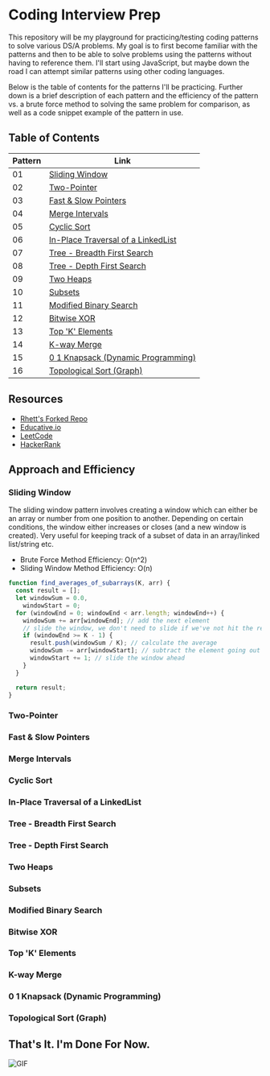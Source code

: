 # Coding Interview Prep

This repository will be my playground for practicing/testing coding patterns to solve various DS/A problems. My goal is to first become familiar with the patterns and then to be able to solve problems using the patterns without having to reference them. I'll start using JavaScript, but maybe down the road I can attempt similar patterns using other coding languages. 

Below is the table of contents for the patterns I'll be practicing. Further down is a brief description of each pattern and the efficiency of the pattern vs. a brute force method to solving the same problem for comparison, as well as a code snippet example of the pattern in use.

## Table of Contents

| Pattern | Link |
| ----------- | ----------- |
| 01 | [Sliding Window](/JavaScript/Sliding%20Window/index.js) |
| 02 | [Two-Pointer](/JavaScript/Two-Pointer/index.js) |
| 03 | [Fast & Slow Pointers](/JavaScript/Fast%20&%20Slow%20Pointers/index.js) |
| 04 | [Merge Intervals](/JavaScript/Merge%20Intervals/index.js) |
| 05 | [Cyclic Sort](/JavaScript/Cyclic%20Sort/index.js) |
| 06 | [In-Place Traversal of a LinkedList](/JavaScript/In-Place%20Traversal%20of%20a%20LinkedList/index.js) |
| 07 | [Tree - Breadth First Search](/JavaScript/Breadth%20First%20Search/index.js) |
| 08 | [Tree - Depth First Search](/JavaScript/Depth%20First%20Search/index.js) |
| 09 | [Two Heaps](/JavaScript/Two%20Heaps/index.js) |
| 10 | [Subsets](/JavaScript/Subsets/index.js) |
| 11 | [Modified Binary Search](/JavaScript/Modified%20Binary%20Search/index.js) |
| 12 | [Bitwise XOR](/JavaScript/Bitwise%20XOR/index.js) |
| 13 | [Top 'K' Elements](/JavaScript/Top%20'K'%20Elements/index.js) |
| 14 | [K-way Merge](/JavaScript/K-Way%20Merge/index.js) |
| 15 | [0 1 Knapsack (Dynamic Programming)](/JavaScript/0%201%20Knapsack/index.js) |
| 16 | [Topological Sort (Graph)](/JavaScript/Topological%20Sort/index.js) |

## Resources

- [Rhett's Forked Repo](https://github.com/rtrom/Several-Coding-Patterns-for-Solving-Data-Structures-and-Algorithms-Problems-during-Interviews)
- [Educative.io](https://www.educative.io/courses/grokking-the-coding-interview)
- [LeetCode](https://leetcode.com/)
- [HackerRank](https://www.hackerrank.com/)

## Approach and Efficiency

### Sliding Window

The sliding window pattern involves creating a window which can either be an array or number from one position to another. Depending on certain conditions, the window either increases or closes (and a new window is created). Very useful for keeping track of a subset of data in an array/linked list/string etc. 

- Brute Force Method Efficiency: O(n^2)
- Sliding Window Method Efficiency: O(n)

```javascript
function find_averages_of_subarrays(K, arr) {
  const result = [];
  let windowSum = 0.0,
    windowStart = 0;
  for (windowEnd = 0; windowEnd < arr.length; windowEnd++) {
    windowSum += arr[windowEnd]; // add the next element
    // slide the window, we don't need to slide if we've not hit the required window size of 'k'
    if (windowEnd >= K - 1) {
      result.push(windowSum / K); // calculate the average
      windowSum -= arr[windowStart]; // subtract the element going out
      windowStart += 1; // slide the window ahead
    }
  }

  return result;
}
```

### Two-Pointer

### Fast & Slow Pointers

### Merge Intervals

### Cyclic Sort

### In-Place Traversal of a LinkedList

### Tree - Breadth First Search

### Tree - Depth First Search

### Two Heaps

### Subsets

### Modified Binary Search

### Bitwise XOR

### Top 'K' Elements

### K-way Merge

### 0 1 Knapsack (Dynamic Programming)

### Topological Sort (Graph)

## That's It. I'm Done For Now.

![GIF](https://media.giphy.com/media/j5PHGhZMNOMznyhYPT/giphy.gif)
